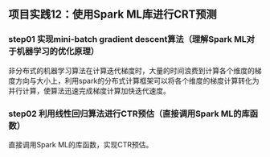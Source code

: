 ## 项目实践12：使用Spark ML库进行CRT预测

### step01 实现mini-batch gradient descent算法（理解Spark ML对于机器学习的优化原理）

非分布式的机器学习算法在计算迭代梯度时，大量的时间浪费到计算各个维度的梯度方向与大小上，利用spark的分布式计算框架可以将各个维度的梯度计算转化为并行计算，使算法迅速完成梯度计算加快迭代速度。

### step02 利用线性回归算法进行CTR预估（直接调用Spark ML的库函数）

直接调用Spark ML的库函数，实现CTR预估。
